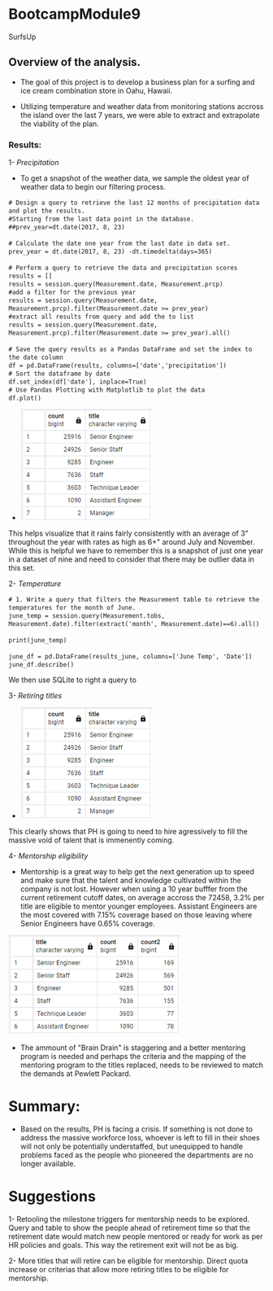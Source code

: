 # BootcampModule9
SurfsUp

## Overview of the analysis.

-  The goal of this project is to develop a business plan for a surfing and ice cream combination store in Oahu, Hawaii.

-  Utilizing temperature and weather data from monitoring stations accross the island over the last 7 years, we were able to extract and extrapolate the viability of the plan.

   

### Results:

1- *Precipitation*

- To get a snapshot of the weather data, we sample the oldest year of weather data to begin our filtering process.

```
# Design a query to retrieve the last 12 months of precipitation data and plot the results. 
#Starting from the last data point in the database. 
##prev_year=dt.date(2017, 8, 23)

# Calculate the date one year from the last date in data set.
prev_year = dt.date(2017, 8, 23) -dt.timedelta(days=365)

# Perform a query to retrieve the data and precipitation scores
results = []
results = session.query(Measurement.date, Measurement.prcp)
#add a filter for the previous year
results = session.query(Measurement.date, Measurement.prcp).filter(Measurement.date >= prev_year)
#extract all results from query and add the to list
results = session.query(Measurement.date, Measurement.prcp).filter(Measurement.date >= prev_year).all()

# Save the query results as a Pandas DataFrame and set the index to the date column
df = pd.DataFrame(results, columns=['date','precipitation'])
# Sort the dataframe by date
df.set_index(df['date'], inplace=True)
# Use Pandas Plotting with Matplotlib to plot the data
df.plot()
```
- ![image](https://github.com/LordNebbs/BootcampModule7/blob/97a6a739d470cff38a49649ffe2158cd9dbf701d/Tables/retiring%20titles.png)

This helps visualize that it rains fairly consistently with an average of 3" throughout the year with rates as high as 6+" around July and November. While this is helpful we have to remember this is a snapshot of just one year in a dataset of nine and need to consider that there may be outlier data in this set.


2- *Temperature*
```
# 1. Write a query that filters the Measurement table to retrieve the temperatures for the month of June. 
june_temp = session.query(Measurement.tobs, Measurement.date).filter(extract('month', Measurement.date)==6).all()

print(june_temp)

june_df = pd.DataFrame(results_june, columns=['June Temp', 'Date'])
june_df.describe()

```
We then use SQLite to right a query to 

3- *Retiring titles*

- ![image](https://github.com/LordNebbs/BootcampModule7/blob/97a6a739d470cff38a49649ffe2158cd9dbf701d/Tables/retiring%20titles.png)

This clearly shows that PH is going to need to hire agressively to fill the massive void of talent that is immenently coming. 

4- *Mentorship eligibility*

-  Mentorship is a great way to help get the next generation up to speed and make sure that the talent and knowledge cultivated within the company is not lost. However when using a 10 year bufffer from the current retirement cutoff dates, on average accross the 72458, 3.2% per title are eligible to mentor younger employees. Assistant Engineers are the most covered with 7.15% coverage based on those leaving where Senior Engineers have 0.65% coverage.

![image](https://github.com/LordNebbs/BootcampModule7/blob/main/Tables/Silver%20Exit.png)

-   The ammount of "Brain Drain" is staggering and a better mentoring program is needed and perhaps the criteria and the mapping of the mentoring program to the titles replaced, needs to be reviewed to match the demands at Pewlett Packard.


# Summary:

-   Based on the results, PH is facing a crisis. If something is not done to address the massive workforce loss, whoever is left to fill in their shoes will not only be potentially understaffed, but unequipped to handle problems faced as the people who pioneered the departments are no longer available.

# Suggestions
1- Retooling the milestone triggers for mentorship needs to be explored. Query and table to show the people ahead of retirement time so that the retirement date would match new people mentored or ready for work as per HR policies and goals. This way the retirement exit will not be as big.

2- More titles that will retire can be eligible for mentorship. Direct quota increase or criterias that allow more retiring titles to be eligible for mentorship. 

